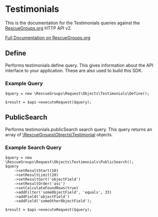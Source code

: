 # Testimonials

This is the documentation for the Testimonials queries against the [RescueGroups.org](https://www.rescuegroups.org/) HTTP API v2.

[Full Documentation on RescueGroups.org](https://userguide.rescuegroups.org/display/APIDG/Object+definitions#Objectdefinitions-testimonials)

## Define
Performs testimonials.define query. This gives information about the API interface to your application. These are also used to build this SDK.

### Example Query

    $query = new \RescueGroups\Request\Objects\Testimonials\Define();

    $result = $api->executeRequest($query);
## PublicSearch
Performs testimonials.publicSearch search query. This query returns an array of [\RescueGroups\Objects\Testimonial](../../../src/Objects/Testimonial.php) objects.

### Example Search Query

    $query = new \RescueGroups\Request\Objects\Testimonials\PublicSearch();
    $query
        ->setResultStart(10)
        ->setResultLimit(20)
        ->setResultSort('objectField')
        ->setResultOrder('asc')
        ->setCalculateFoundRows(true)
        ->addFilter('someObjectField', 'equals', 33)
        ->addField('objectField')
        ->addField('someOtherObjectField');

    $result = $api->executeRequest($query);

